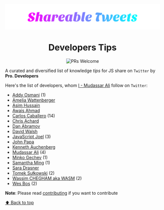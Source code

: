 <p align="center"><img src="./shareable.svg" alt="header-image"></p>
<h1 align="center">Developers Tips</h1>

<p align="center"
  <a href="https://github.com/mudassar045/shareable">
  <img src="https://img.shields.io/badge/PRs-welcome-brightgreen.svg?style=flat-square" alt="PRs Welcome">
  </a>
</p>

A curated and diversified list of knowledge *tips* for JS share on `Twitter` by **Pro. Developers**

Here's the list of developers, whom [I - Mudassar Ali](./hub/voidwebdev.md) follow on `Twitter`:

- [Addy Osmani](./hub/addyosmani.md) (1)
- [Amelia Wattenberger](https://twitter.com/Wattenberger)
- [Asim Hussain](https://twitter.com/jawache)
- [Awais Ahmad](https://twitter.com/MrAhmadAwais)
- [Carlos Caballero](./hub/carlillo.md) (14)
- [Chris Achard](https://twitter.com/chrisachard)
- [Dan Abramov](https://twitter.com/dan_abramov)
- [David Walsh](./hub/davidwalshblog.md)
- [JavaScript Joel](./hub/joelnet.md) (3)
- [John Papa](https://twitter.com/John_Papa)
- [Kenneth Auchenberg](https://twitter.com/auchenberg)
- [Mudassar Ali](./hub/voidwebdev.md) (4)
- [Minko Gechev](https://twitter.com/mgechev) (1)
- [Samantha Ming](./hub/samantha_ming.md) (1)
- [Sara Drasner](https://twitter.com/sarah_edo)
- [Tomek Sułkowski](./hub/sulco.md) (2)
- [Wassim CHEGHAM aka WASM](https://twitter.com/manekinekko) (2)
- [Wes Bos](./hub/wesbos.md) (2)

**Note**: Please read [contributing](./CONTRIBUTING.md) if you want to contribute

[:arrow_up: Back to top](#developers-tips)